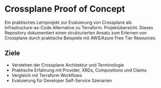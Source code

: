 # Crossplane Proof of Concept
Ein praktisches Lernprojekt zur Evaluierung von Crossplane als Infrastructure-as-Code Alternative zu Terraform.
Projektübersicht. Dieses Repository dokumentiert einen strukturierten Ansatz zum Erlernen von Crossplane durch praktische Beispiele mit AWS/Azure Free Tier Resources.

## Ziele

- Verstehen der Crossplane Architektur und Terminologie
- Praktische Erfahrung mit Provider, XRDs, Compositions und Claims
- Vergleich mit Terraform Workflows
- Evaluierung für Developer Self-Service Szenarien